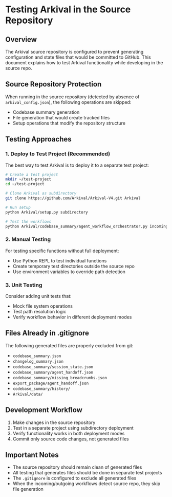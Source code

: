 # Testing Arkival in the Source Repository

## Overview
The Arkival source repository is configured to prevent generating configuration and state files that would be committed to GitHub. This document explains how to test Arkival functionality while developing in the source repo.

## Source Repository Protection
When running in the source repository (detected by absence of `arkival_config.json`), the following operations are skipped:
- Codebase summary generation
- File generation that would create tracked files
- Setup operations that modify the repository structure

## Testing Approaches

### 1. Deploy to Test Project (Recommended)
The best way to test Arkival is to deploy it to a separate test project:

```bash
# Create a test project
mkdir ~/test-project
cd ~/test-project

# Clone Arkival as subdirectory
git clone https://github.com/Arkival/Arkival-V4.git Arkival

# Run setup
python Arkival/setup.py subdirectory

# Test the workflows
python Arkival/codebase_summary/agent_workflow_orchestrator.py incoming
```

### 2. Manual Testing
For testing specific functions without full deployment:
- Use Python REPL to test individual functions
- Create temporary test directories outside the source repo
- Use environment variables to override path detection

### 3. Unit Testing
Consider adding unit tests that:
- Mock file system operations
- Test path resolution logic
- Verify workflow behavior in different deployment modes

## Files Already in .gitignore
The following generated files are properly excluded from git:
- `codebase_summary.json`
- `changelog_summary.json`
- `codebase_summary/session_state.json`
- `codebase_summary/agent_handoff.json`
- `codebase_summary/missing_breadcrumbs.json`
- `export_package/agent_handoff.json`
- `codebase_summary/history/`
- `Arkival/data/`

## Development Workflow
1. Make changes in the source repository
2. Test in a separate project using subdirectory deployment
3. Verify functionality works in both deployment modes
4. Commit only source code changes, not generated files

## Important Notes
- The source repository should remain clean of generated files
- All testing that generates files should be done in separate test projects
- The `.gitignore` is configured to exclude all generated files
- When the incoming/outgoing workflows detect source repo, they skip file generation